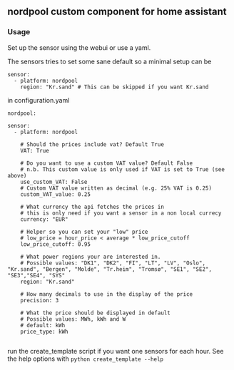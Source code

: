 ## nordpool custom component for home assistant

### Usage

Set up the sensor using the webui or use a yaml.

The sensors tries to set some sane default so a minimal setup can be

```
sensor:
  - platform: nordpool
    region: "Kr.sand" # This can be skipped if you want Kr.sand
```



in configuration.yaml

```
nordpool:

sensor:
  - platform: nordpool

    # Should the prices include vat? Default True
    VAT: True
    
    # Do you want to use a custom VAT value? Default False
    # n.b. This custom value is only used if VAT is set to True (see above)
    use_custom_VAT: False
    # Custom VAT value written as decimal (e.g. 25% VAT is 0.25)
    custom_VAT_value: 0.25

    # What currency the api fetches the prices in
    # this is only need if you want a sensor in a non local currecy
    currency: "EUR"

    # Helper so you can set your "low" price
    # low_price = hour_price < average * low_price_cutoff
    low_price_cutoff: 0.95

    # What power regions your are interested in.
    # Possible values: "DK1", "DK2", "FI", "LT", "LV", "Oslo", "Kr.sand", "Bergen", "Molde", "Tr.heim", "Tromsø", "SE1", "SE2", "SE3","SE4", "SYS"
    region: "Kr.sand"

    # How many decimals to use in the display of the price
    precision: 3

    # What the price should be displayed in default
    # Possible values: MWh, kWh and W
    # default: kWh
    price_type: kWh


```

run the create_template script if you want one sensors for each hour. See the help options with ```python create_template --help```
